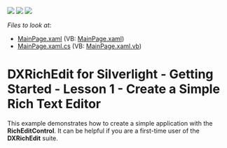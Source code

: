 <!-- default badges list -->
![](https://img.shields.io/endpoint?url=https://codecentral.devexpress.com/api/v1/VersionRange/128605985/11.1.4%2B)
[![](https://img.shields.io/badge/Open_in_DevExpress_Support_Center-FF7200?style=flat-square&logo=DevExpress&logoColor=white)](https://supportcenter.devexpress.com/ticket/details/E3311)
[![](https://img.shields.io/badge/📖_How_to_use_DevExpress_Examples-e9f6fc?style=flat-square)](https://docs.devexpress.com/GeneralInformation/403183)
<!-- default badges end -->
<!-- default file list -->
*Files to look at*:

* [MainPage.xaml](./CS/Lesson1/MainPage.xaml) (VB: [MainPage.xaml](./VB/Lesson1/MainPage.xaml))
* [MainPage.xaml.cs](./CS/Lesson1/MainPage.xaml.cs) (VB: [MainPage.xaml.vb](./VB/Lesson1/MainPage.xaml.vb))
<!-- default file list end -->
# DXRichEdit for Silverlight - Getting Started - Lesson 1 - Create a Simple Rich Text Editor


<p>This example demonstrates how to create a simple application with the <strong>RichEditControl</strong>. It can be helpful if you are a first-time user of the <strong>DXRichEdit</strong> suite.</p><br />


<br/>


